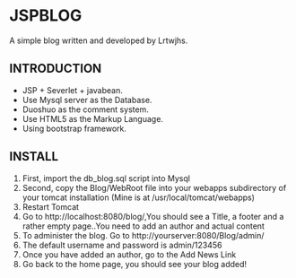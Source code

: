 # JSPBLOG
A simple blog written and developed by Lrtwjhs.

## INTRODUCTION
- JSP + Severlet + javabean.
- Use Mysql server as the Database.
- Duoshuo as the comment system.
- Use HTML5 as the Markup Language.
- Using bootstrap framework.

## INSTALL
1. First, import the db_blog.sql script into Mysql
2. Second, copy the Blog/WebRoot file into your webapps subdirectory of your tomcat installation (Mine is at /usr/local/tomcat/webapps)
3. Restart Tomcat 
4. Go to http://localhost:8080/blog/,You should see a Title, a footer and a rather empty page..You need to add an author and actual content
5. To administer the blog. Go to http://yourserver:8080/Blog/admin/
6. The default username and password is admin/123456
7. Once you have added an author, go to the Add News Link 
8. Go back to the home page, you should see your blog added!



